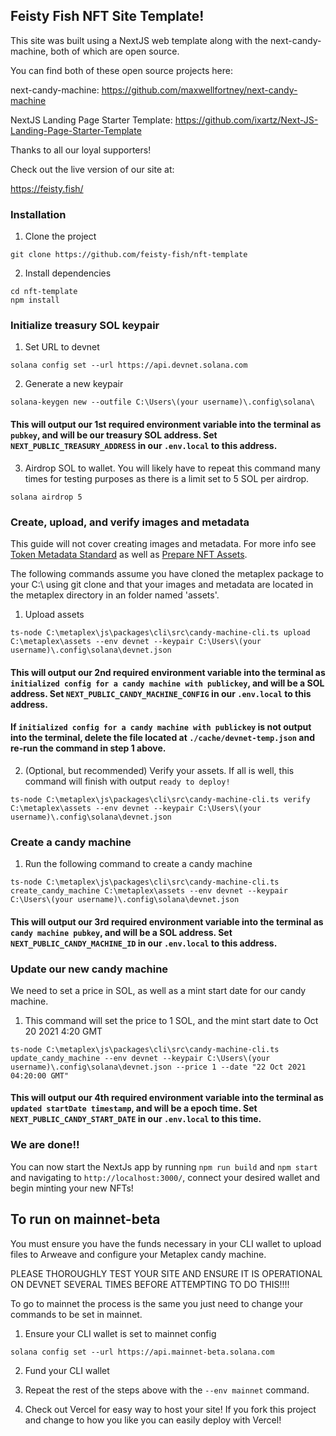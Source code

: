 ## Feisty Fish NFT Site Template!

This site was built using a NextJS web template along with the next-candy-machine, both of which are open source.

You can find both of these open source projects here:

next-candy-machine:
https://github.com/maxwellfortney/next-candy-machine

NextJS Landing Page Starter Template:
https://github.com/ixartz/Next-JS-Landing-Page-Starter-Template

Thanks to all our loyal supporters!

Check out the live version of our site at:

https://feisty.fish/

### Installation

1. Clone the project

```
git clone https://github.com/feisty-fish/nft-template
```

2. Install dependencies

```
cd nft-template
npm install
```

### Initialize treasury SOL keypair

1. Set URL to devnet

```
solana config set --url https://api.devnet.solana.com
```

2. Generate a new keypair

```
solana-keygen new --outfile C:\Users\(your username)\.config\solana\
```

#### This will output our 1st required environment variable into the terminal as `pubkey`, and will be our treasury SOL address. Set `NEXT_PUBLIC_TREASURY_ADDRESS` in our `.env.local` to this address.

3. Airdrop SOL to wallet. You will likely have to repeat this command many times for testing purposes as there is a limit set to 5 SOL per airdrop.

```
solana airdrop 5
```

### Create, upload, and verify images and metadata

This guide will not cover creating images and metadata. For more info see [Token Metadata Standard](https://docs.metaplex.com/nft-standard) as well as [Prepare NFT Assets](https://docs.metaplex.com/create-candy/prepare-assets).

The following commands assume you have cloned the metaplex package to your C:\ using git clone and that your images and metadata are located in the metaplex directory in an folder named 'assets'.

1. Upload assets

```
ts-node C:\metaplex\js\packages\cli\src\candy-machine-cli.ts upload C:\metaplex\assets --env devnet --keypair C:\Users\(your username)\.config\solana\devnet.json
```

#### This will output our 2nd required environment variable into the terminal as `initialized config for a candy machine with publickey`, and will be a SOL address. Set `NEXT_PUBLIC_CANDY_MACHINE_CONFIG` in our `.env.local` to this address.

#### If `initialized config for a candy machine with publickey` is not output into the terminal, delete the file located at `./cache/devnet-temp.json` and re-run the command in step 1 above.

2. (Optional, but recommended) Verify your assets. If all is well, this command will finish with output `ready to deploy!`

```
ts-node C:\metaplex\js\packages\cli\src\candy-machine-cli.ts verify C:\metaplex\assets --env devnet --keypair C:\Users\(your username)\.config\solana\devnet.json
```

### Create a candy machine

1. Run the following command to create a candy machine

```
ts-node C:\metaplex\js\packages\cli\src\candy-machine-cli.ts create_candy_machine C:\metaplex\assets --env devnet --keypair C:\Users\(your username)\.config\solana\devnet.json
```

#### This will output our 3rd required environment variable into the terminal as `candy machine pubkey`, and will be a SOL address. Set `NEXT_PUBLIC_CANDY_MACHINE_ID` in our `.env.local` to this address.

### Update our new candy machine

We need to set a price in SOL, as well as a mint start date for our candy machine.

1. This command will set the price to 1 SOL, and the mint start date to Oct 20 2021 4:20 GMT

```
ts-node C:\metaplex\js\packages\cli\src\candy-machine-cli.ts update_candy_machine --env devnet --keypair C:\Users\(your username)\.config\solana\devnet.json --price 1 --date "22 Oct 2021 04:20:00 GMT"
```

#### This will output our 4th required environment variable into the terminal as `updated startDate timestamp`, and will be a epoch time. Set `NEXT_PUBLIC_CANDY_START_DATE` in our `.env.local` to this time.

### We are done!!

You can now start the NextJs app by running `npm run build` and `npm start` and navigating to `http://localhost:3000/`, connect your desired wallet and begin minting your new NFTs!


## To run on mainnet-beta ##

You must ensure you have the funds necessary in your CLI wallet to upload files to Arweave and configure your Metaplex candy machine.

PLEASE THOROUGHLY TEST YOUR SITE AND ENSURE IT IS OPERATIONAL ON DEVNET SEVERAL TIMES BEFORE ATTEMPTING TO DO THIS!!!!

To go to mainnet the process is the same you just need to change your commands to be set in mainnet.

1. Ensure your CLI wallet is set to mainnet config

`solana config set --url https://api.mainnet-beta.solana.com`

2. Fund your CLI wallet

3. Repeat the rest of the steps above with the `--env mainnet` command.

4. Check out Vercel for easy way to host your site! If you fork this project and change to how you like you can easily deploy with Vercel!
